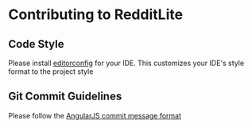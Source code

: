 # Contributing to RedditLite

## Code Style
Please install [editorconfig](http://editorconfig.org/) for your IDE.  This customizes your IDE's style format to the project style

## Git Commit Guidelines
Please follow the [AngularJS commit message format](https://github.com/angular/angular.js/blob/master/CONTRIBUTING.md#-git-commit-guidelines)
